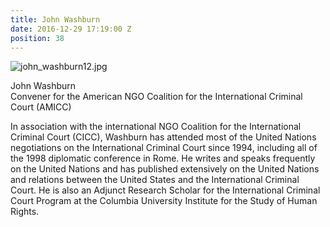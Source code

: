 ```yaml
---
title: John Washburn
date: 2016-12-29 17:19:00 Z
position: 38
---
```


![john_washburn12.jpg](/uploads/john_washburn12.jpg)

John Washburn <br> Convener for the American NGO Coalition for the International Criminal Court (AMICC)

In association with the international NGO Coalition for the International Criminal Court (CICC), Washburn has attended most of the United Nations negotiations on the International Criminal Court since 1994, including all of the 1998 diplomatic conference in Rome. He writes and speaks frequently on the United Nations and has published extensively on the United Nations and relations between the United States and the International Criminal Court. He is also an Adjunct Research Scholar for the International Criminal Court Program at the Columbia University Institute for the Study of Human Rights.
